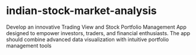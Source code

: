 # indian-stock-market-analysis
Develop an innovative Trading View and Stock Portfolio Management App designed to empower investors, traders, and financial enthusiasts. The app should combine advanced data visualization with intuitive portfolio management tools

